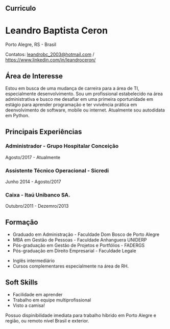 ## Curriculo 
# Leandro Baptista Ceron
Porto Alegre, RS - Brasil

Contatos: leandrobc_2003@hotmail.com / https://www.linkedin.com/in/leandroceron/

## Área de Interesse
Estou em busca de uma mudança de carreira para a área de TI, especialmente desenvolvimento.
Sou um profissional estabelecido na área administrativa e busco me desafiar em uma primeira oportunidade em estágio para aprender programação e ter vvivência prática em deenvolvimento de software, mobile ou internet. Atualmente sou autodidata em Python.

## Principais Experiências
### Administrador - Grupo Hospitalar Conceição
Agosto/2017 - Atualmente

### Assistente Técnico Operacional - Sicredi
Junho 2014 - Agosto/2017

### Caixa - Itaú Unibanco SA.
Outubro/2011 - Dezemro/2013


## Formação
* Graduado em Administração - Faculdade Dom Bosco de Porto Alegre
* MBA em Gestão de Pessoas - Faculdade Anhanguera UNIDERP
* Pós-graduação em Gestão de Projetos e Portfólios - FADERGS
* Pós-graduação em Direito Empresarial - Faculdade Legale

- Inglês intermediário
- Cursos complementares especialmente na área de RH. 

## Soft Skills
* Facilidade em aprender 
* Trabalho em equipe multiprofissional
* Visto a camisa!


Possuo dispinibilidade imediata para trabalho híbrido em Porto Alegre e região, ou remoto nível Brasil e exterior.

